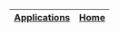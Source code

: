 
 | [Applications](https://portable-linux-apps.github.io/apps.html) | [Home](https://portable-linux-apps.github.io)
 | --- | --- |
